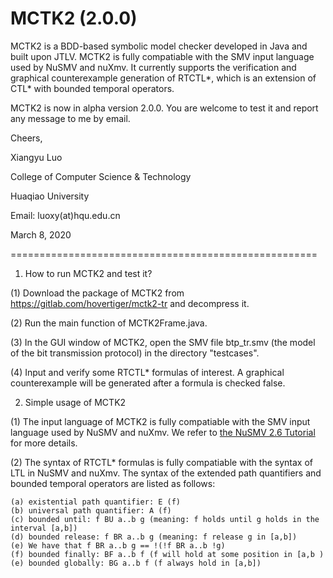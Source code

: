 # MCTK2 (2.0.0)
MCTK2 is a BDD-based symbolic model checker developed in Java and built upon JTLV. MCTK2 is fully compatiable with the SMV input language used by NuSMV and nuXmv. It currently supports the verification and graphical counterexample generation of RTCTL*, which is an extension of CTL* with bounded temporal operators.

MCTK2 is now in alpha version 2.0.0. You are welcome to test it and report any message to me by email.

Cheers,

Xiangyu Luo

College of Computer Science & Technology

Huaqiao University

Email: luoxy(at)hqu.edu.cn

March 8, 2020

=====================================================
1. How to run MCTK2 and test it?

(1) Download the package of MCTK2 from https://gitlab.com/hovertiger/mctk2-tr and decompress it.

(2) Run the main function of MCTK2Frame.java.

(3) In the GUI window of MCTK2, open the SMV file btp_tr.smv (the model of the bit transmission protocol) in the directory "testcases".
 
(4) Input and verify some RTCTL* formulas of interest. A graphical counterexample will be generated after a formula is checked false.

2. Simple usage of MCTK2

(1) The input language of MCTK2 is fully compatiable with the SMV input language used by NuSMV and nuXmv. We refer to [the NuSMV 2.6 Tutorial](http://nusmv.fbk.eu/NuSMV/tutorial/v26/tutorial.pdf) for more details.

(2) The syntax of RTCTL* formulas is fully compatiable with the syntax of LTL in NuSMV and nuXmv. The syntax of the extended path quantifiers and bounded temporal operators are listed as follows: 

	(a) existential path quantifier: E (f)
	(b) universal path quantifier: A (f)
	(c) bounded until: f BU a..b g (meaning: f holds until g holds in the interval [a,b])
	(d) bounded release: f BR a..b g (meaning: f release g in [a,b])
	(e) We have that f BR a..b g == !(!f BR a..b !g)
	(f) bounded finally: BF a..b f (f will hold at some position in [a,b )
	(e) bounded globally: BG a..b f (f always hold in [a,b])

